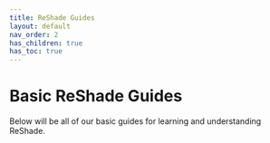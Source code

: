 ```yaml
---
title: ReShade Guides
layout: default
nav_order: 2
has_children: true
has_toc: true
---
```


# Basic ReShade Guides

Below will be all of our basic guides for learning and understanding ReShade.